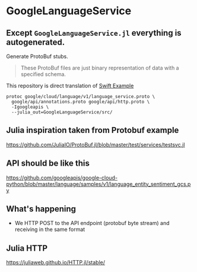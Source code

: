 # GoogleLanguageService

## __Except `GoogleLanguageService.jl` everything is autogenerated.__

Generate ProtoBuf stubs.
> These ProtoBuf files are just binary representation of data with a specified schema.

This repository is direct translation of [Swift Example](https://github.com/googleapis/googleapis.github.io/blob/master/examples/rpc/swift/SETUP.sh)

```
protoc google/cloud/language/v1/language_service.proto \
  google/api/annotations.proto google/api/http.proto \
  -Igoogleapis \
  --julia_out=GoogleLanguageService/src/
```

## Julia inspiration taken from Protobuf example
https://github.com/JuliaIO/ProtoBuf.jl/blob/master/test/services/testsvc.jl

## API should be like this
https://github.com/googleapis/google-cloud-python/blob/master/language/samples/v1/language_entity_sentiment_gcs.py

## What's happening
- We HTTP POST to the API endpoint (protobuf byte stream) and receiving in the same format

## Julia HTTP
https://juliaweb.github.io/HTTP.jl/stable/
